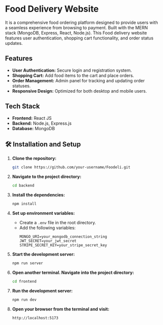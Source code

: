 # Food Delivery Website

It is a comprehensive food ordering platform designed to provide users with a seamless experience from browsing to payment. Built with the MERN stack (MongoDB, Express, React, Node.js). This Food delivery website features user authentication, shopping cart functionality, and order status updates.


##  Features

- **User Authentication:** Secure login and registration system.
- **Shopping Cart:** Add food items to the cart and place orders.
- **Order Management:** Admin panel for tracking and updating order statuses.
- **Responsive Design:** Optimized for both desktop and mobile users.

##  Tech Stack

- **Frontend:** React JS
- **Backend:** Node.js, Express.js
- **Database:** MongoDB


## 🛠 Installation and Setup

1. **Clone the repository:**
   ```bash
   git clone https://github.com/your-username/Foodeli.git
   ```
2. **Navigate to the project directory:**
   ```bash
   cd backend
   ```
3. **Install the dependencies:**
   ```bash
   npm install
   ```
4. **Set up environment variables:**
   - Create a `.env` file in the root directory.
   - Add the following variables:
     ```
     MONGO_URI=your_mongodb_connection_string
     JWT_SECRET=your_jwt_secret
     STRIPE_SECRET_KEY=your_stripe_secret_key
     ```

5. **Start the development server:**
   ```bash
   npm run server
   ```

6. **Open another terminal. Navigate into the project directory:**
   ```bash
   cd frontend
   ```
   
7. **Run the development server:**
   ```bash
   npm run dev
   ```

6. **Open your browser from the terminal and visit:**
   ```
   http://localhost:5173
   ```




